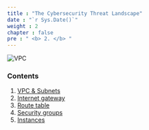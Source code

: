 ```yaml
---
title : "The Cybersecurity Threat Landscape"
date : "`r Sys.Date()`"
weight : 2
chapter : false
pre : " <b> 2. </b> "
---
```



![VPC][2]


### Contents

1. [VPC & Subnets](2.1-vpcsubnets/)
2. [Internet gateway](2.2-internetgateway/)
3. [Route table](2.3-routetable/)
4. [Security groups](2.4-securitygroups/)
5. [Instances](2.5-instances/)

[2]: /secu/images/2/1.png?featherlight=false&width=50pc